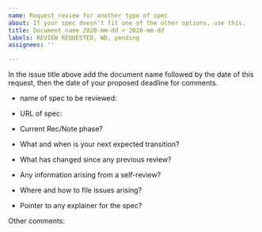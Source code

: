 ```yaml
---
name: Request review for another type of spec
about: If your spec doesn't fit one of the other options, use this.
title: Document_name 2020-mm-dd > 2020-mm-dd
labels: REVIEW REQUESTED, WD, pending
assignees: ''

---
```


In the issue title above add the document name followed by the date of this request, then the date of your proposed deadline for comments.

- name of spec to be reviewed: 
- URL of spec: 

- Current Rec/Note phase?
- What and when is your next expected transition? 
- What has changed since any previous review? 
- Any information arising from a self-review? 
- Where and how to file issues arising? 
- Pointer to any explainer for the spec? 

Other comments:
